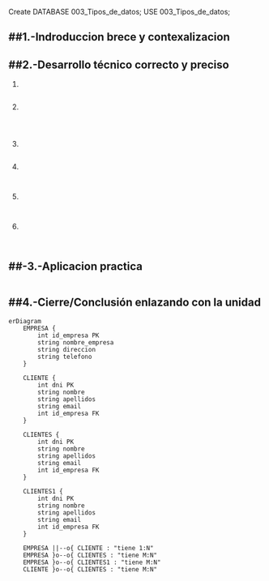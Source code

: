 Create DATABASE 003_Tipos_de_datos;
USE 003_Tipos_de_datos;


##1.-Indroduccion brece y contexalizacion
---




##2.-Desarrollo técnico correcto y preciso
---
1.
```

```

2.
```

       
```
3.
```

```
4.
```
 

```
5.
```
 

```
6.
```
  
```

##-3.-Aplicacion practica
---
```

```

##4.-Cierre/Conclusión enlazando con la unidad
---




```mermaid
erDiagram
    EMPRESA {
        int id_empresa PK
        string nombre_empresa
        string direccion
        string telefono
    }

    CLIENTE {
        int dni PK
        string nombre
        string apellidos
        string email
        int id_empresa FK
    }

    CLIENTES {
        int dni PK
        string nombre
        string apellidos
        string email
        int id_empresa FK
    }

    CLIENTES1 {
        int dni PK
        string nombre
        string apellidos
        string email
        int id_empresa FK
    }

    EMPRESA ||--o{ CLIENTE : "tiene 1:N"
    EMPRESA }o--o{ CLIENTES : "tiene M:N"
    EMPRESA }o--o{ CLIENTES1 : "tiene M:N"
    CLIENTE }o--o{ CLIENTES : "tiene M:N"



```